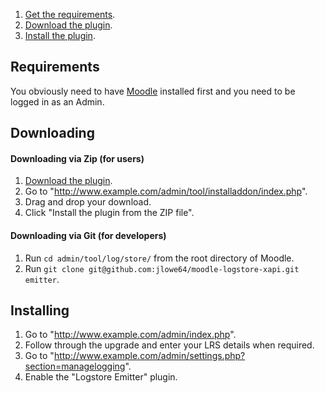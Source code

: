 1. [Get the requirements](#requirements).
2. [Download the plugin](#downloading).
3. [Install the plugin](#installing).

## Requirements
You obviously need to have [Moodle](https://moodle.org/) installed first and you need to be logged in as an Admin.

## Downloading
#### Downloading via Zip (for users)
1. [Download the plugin](https://github.com/LearningLocker/learninglocker/archive/develop.zip).
2. Go to "http://www.example.com/admin/tool/installaddon/index.php".
3. Drag and drop your download.
4. Click "Install the plugin from the ZIP file".

#### Downloading via Git (for developers)
1. Run `cd admin/tool/log/store/` from the root directory of Moodle.
2. Run `git clone git@github.com:jlowe64/moodle-logstore-xapi.git emitter`.

## Installing
1. Go to "http://www.example.com/admin/index.php".
2. Follow through the upgrade and enter your LRS details when required.
3. Go to "http://www.example.com/admin/settings.php?section=managelogging".
4. Enable the "Logstore Emitter" plugin.
